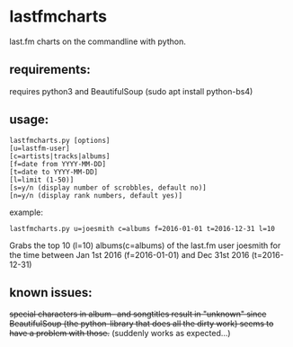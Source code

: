 # lastfmcharts

last.fm charts on the commandline with python.

## requirements:

requires python3 and BeautifulSoup (sudo apt install python-bs4)

## usage:

    lastfmcharts.py [options]
    [u=lastfm-user]
    [c=artists|tracks|albums]
    [f=date from YYYY-MM-DD]
    [t=date to YYYY-MM-DD]
    [l=limit (1-50)]
    [s=y/n (display number of scrobbles, default no)]
    [n=y/n (display rank numbers, default yes)]

example:

    lastfmcharts.py u=joesmith c=albums f=2016-01-01 t=2016-12-31 l=10

Grabs the top 10 (l=10) albums(c=albums) of the last.fm user joesmith for the time between Jan 1st 2016 (f=2016-01-01) and Dec 31st 2016 (t=2016-12-31) 

## known issues:

~~special characters in album- and songtitles result in "unknown" since BeautifulSoup (the python-library that does all the dirty work) seems to have a problem with those.~~
(suddenly works as expected...)
